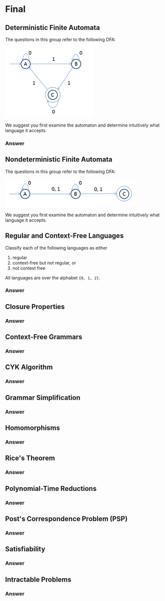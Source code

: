 # Final

## Deterministic Finite Automata

The questions in this group refer to the following DFA:

![dfa_1][dfa1]

We suggest you first examine the automaton and determine intuitively what 
language it accepts.

### Answer

## Nondeterministic Finite Automata

The questions in this group refer to the following DFA:

![nfa_1][nfa1]

We suggest you first examine the automaton and determine 
intuitively what language it accepts.

## Regular and Context-Free Languages

Classify each of the following languages as either 

 1) regular 
 2) context-free but not regular, or 
 3) not context free 
 
All languages are over the alphabet `{0, 1, 2}`.

### Answer

## Closure Properties

### Answer

## Context-Free Grammars

### Answer

## CYK Algorithm

### Answer

## Grammar Simplification

### Answer

## Homomorphisms

### Answer

## Rice's Theorem

### Answer

## Polynomial-Time Reductions

### Answer

## Post's Correspondence Problem (PSP)

### Answer

## Satisfiability

### Answer

## Intractable Problems

### Answer

[dfa1]: images/dfa1.gif
[nfa1]: images/nfa1.gif